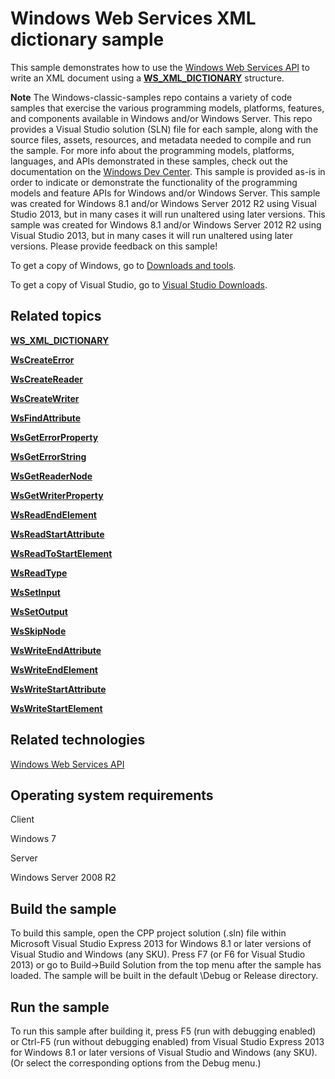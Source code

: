 Windows Web Services XML dictionary sample
==========================================

This sample demonstrates how to use the [Windows Web Services API](http://msdn.microsoft.com/en-us/library/windows/desktop/dd430435) to write an XML document using a [**WS\_XML\_DICTIONARY**](http://msdn.microsoft.com/en-us/library/windows/desktop/dd323528) structure.

**Note**  The Windows-classic-samples repo contains a variety of code samples that exercise the various programming models, platforms, features, and components available in Windows and/or Windows Server. This repo provides a Visual Studio solution (SLN) file for each sample, along with the source files, assets, resources, and metadata needed to compile and run the sample. For more info about the programming models, platforms, languages, and APIs demonstrated in these samples, check out the documentation on the [Windows Dev Center](https://dev.windows.com). This sample is provided as-is in order to indicate or demonstrate the functionality of the programming models and feature APIs for Windows and/or Windows Server. This sample was created for Windows 8.1 and/or Windows Server 2012 R2 using Visual Studio 2013, but in many cases it will run unaltered using later versions. This sample was created for Windows 8.1 and/or Windows Server 2012 R2 using Visual Studio 2013, but in many cases it will run unaltered using later versions. Please provide feedback on this sample!

To get a copy of Windows, go to [Downloads and tools](http://go.microsoft.com/fwlink/p/?linkid=301696).

To get a copy of Visual Studio, go to [Visual Studio Downloads](http://go.microsoft.com/fwlink/p/?linkid=301697).

Related topics
--------------

[**WS\_XML\_DICTIONARY**](http://msdn.microsoft.com/en-us/library/windows/desktop/dd323528)

[**WsCreateError**](http://msdn.microsoft.com/en-us/library/windows/desktop/dd430497)

[**WsCreateReader**](http://msdn.microsoft.com/en-us/library/windows/desktop/dd430504)

[**WsCreateWriter**](http://msdn.microsoft.com/en-us/library/windows/desktop/dd430509)

[**WsFindAttribute**](http://msdn.microsoft.com/en-us/library/windows/desktop/dd430522)

[**WsGetErrorProperty**](http://msdn.microsoft.com/en-us/library/windows/desktop/dd430539)

[**WsGetErrorString**](http://msdn.microsoft.com/en-us/library/windows/desktop/dd430540)

[**WsGetReaderNode**](http://msdn.microsoft.com/en-us/library/windows/desktop/dd430558)

[**WsGetWriterProperty**](http://msdn.microsoft.com/en-us/library/windows/desktop/dd430566)

[**WsReadEndElement**](http://msdn.microsoft.com/en-us/library/windows/desktop/dd430589)

[**WsReadStartAttribute**](http://msdn.microsoft.com/en-us/library/windows/desktop/dd430598)

[**WsReadToStartElement**](http://msdn.microsoft.com/en-us/library/windows/desktop/dd430600)

[**WsReadType**](http://msdn.microsoft.com/en-us/library/windows/desktop/dd430601)

[**WsSetInput**](http://msdn.microsoft.com/en-us/library/windows/desktop/dd430631)

[**WsSetOutput**](http://msdn.microsoft.com/en-us/library/windows/desktop/dd430635)

[**WsSkipNode**](http://msdn.microsoft.com/en-us/library/windows/desktop/dd430640)

[**WsWriteEndAttribute**](http://msdn.microsoft.com/en-us/library/windows/desktop/dd430653)

[**WsWriteEndElement**](http://msdn.microsoft.com/en-us/library/windows/desktop/dd430655)

[**WsWriteStartAttribute**](wsw.wswritestartattribute)

[**WsWriteStartElement**](http://msdn.microsoft.com/en-us/library/windows/desktop/dd430665)

Related technologies
--------------------

[Windows Web Services API](http://msdn.microsoft.com/en-us/library/windows/desktop/dd430435)

Operating system requirements
-----------------------------

Client

Windows 7

Server

Windows Server 2008 R2

Build the sample
----------------

To build this sample, open the CPP project solution (.sln) file within Microsoft Visual Studio Express 2013 for Windows 8.1 or later versions of Visual Studio and Windows (any SKU). Press F7 (or F6 for Visual Studio 2013) or go to Build-\>Build Solution from the top menu after the sample has loaded. The sample will be built in the default \\Debug or Release directory.

Run the sample
--------------

To run this sample after building it, press F5 (run with debugging enabled) or Ctrl-F5 (run without debugging enabled) from Visual Studio Express 2013 for Windows 8.1 or later versions of Visual Studio and Windows (any SKU). (Or select the corresponding options from the Debug menu.)


